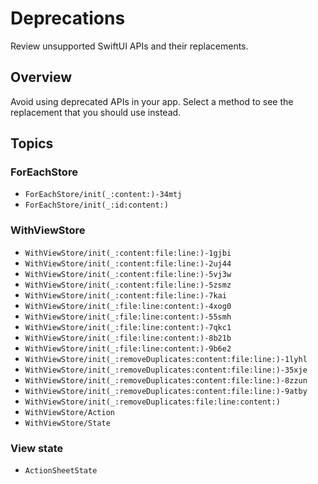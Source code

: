 # Deprecations

Review unsupported SwiftUI APIs and their replacements.

## Overview

Avoid using deprecated APIs in your app. Select a method to see the replacement that you should use instead.

## Topics

### ForEachStore

- ``ForEachStore/init(_:content:)-34mtj``
- ``ForEachStore/init(_:id:content:)``

### WithViewStore

- ``WithViewStore/init(_:content:file:line:)-1gjbi``
- ``WithViewStore/init(_:content:file:line:)-2uj44``
- ``WithViewStore/init(_:content:file:line:)-5vj3w``
- ``WithViewStore/init(_:content:file:line:)-5zsmz``
- ``WithViewStore/init(_:content:file:line:)-7kai``
- ``WithViewStore/init(_:file:line:content:)-4xog0``
- ``WithViewStore/init(_:file:line:content:)-55smh``
- ``WithViewStore/init(_:file:line:content:)-7qkc1``
- ``WithViewStore/init(_:file:line:content:)-8b21b``
- ``WithViewStore/init(_:file:line:content:)-9b6e2``
- ``WithViewStore/init(_:removeDuplicates:content:file:line:)-1lyhl``
- ``WithViewStore/init(_:removeDuplicates:content:file:line:)-35xje``
- ``WithViewStore/init(_:removeDuplicates:content:file:line:)-8zzun``
- ``WithViewStore/init(_:removeDuplicates:content:file:line:)-9atby``
- ``WithViewStore/init(_:removeDuplicates:file:line:content:)``
- ``WithViewStore/Action``
- ``WithViewStore/State``

### View state

- ``ActionSheetState``

<!--DocC: Can't currently document `View` extensions-->
<!--### View Modifiers-->
